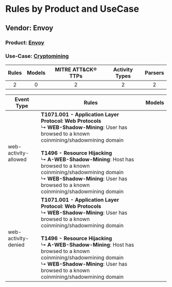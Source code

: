 Rules by Product and UseCase
============================
Vendor: Envoy
-------------
### Product: [Envoy](../ds_envoy_envoy.md)
### Use-Case: [Cryptomining](../../../../UseCases/uc_cryptomining.md)

| Rules | Models | MITRE ATT&CK® TTPs | Activity Types | Parsers |
|:-----:|:------:|:------------------:|:--------------:|:-------:|
|   2   |   0    |         2          |       2        |    2    |

| Event Type    | Rules    | Models |
| ---- | ---- | ------ |
| web-activity-allowed | <b>T1071.001 - Application Layer Protocol: Web Protocols</b><br> ↳ <b>WEB-Shadow-Mining</b>: User has browsed to a known coinmining/shadowmining domain<br><br><b>T1496 - Resource Hijacking</b><br> ↳ <b>A-WEB-Shadow-Mining</b>: Host has browsed to a known coinmining/shadowmining domain<br> ↳ <b>WEB-Shadow-Mining</b>: User has browsed to a known coinmining/shadowmining domain |        |
| web-activity-denied  | <b>T1071.001 - Application Layer Protocol: Web Protocols</b><br> ↳ <b>WEB-Shadow-Mining</b>: User has browsed to a known coinmining/shadowmining domain<br><br><b>T1496 - Resource Hijacking</b><br> ↳ <b>A-WEB-Shadow-Mining</b>: Host has browsed to a known coinmining/shadowmining domain<br> ↳ <b>WEB-Shadow-Mining</b>: User has browsed to a known coinmining/shadowmining domain |        |